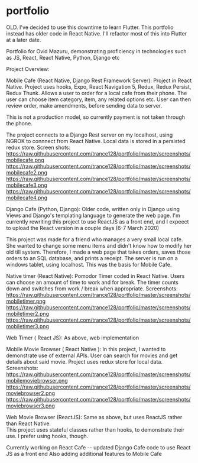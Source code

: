 # portfolio
OLD.
I've decided to use this downtime to learn Flutter.  This portfolio instead has older code in React Native.  I'll refactor most of this into Flutter at a later date.

Portfolio for Ovid Mazuru, demonstrating proficiency in technologies such as JS, React, React Native, Python, Django etc

Project Overview:


Mobile Cafe   (React Native, Django Rest Framework Server):
Project in React Native.
Project uses hooks, Expo, React Navigation 5, Redux, Redux Persist, Redux Thunk.
Allows a user to order for a local cafe from their phone.
The user can choose item category, item, any  related options etc.
User can then review order, make amendments, before sending data to server.

This is not a production model, so currently payment is not taken through the phone.

The project connects to a Django Rest server on my localhost, using NGROK to connnect from React Native.
Local data is stored in a persisted redux store.
Screen shots: 
https://raw.githubusercontent.com/trance128/portfolio/master/screenshots/mobilecafe.png
https://raw.githubusercontent.com/trance128/portfolio/master/screenshots/mobilecafe2.png
https://raw.githubusercontent.com/trance128/portfolio/master/screenshots/mobilecafe3.png
https://raw.githubusercontent.com/trance128/portfolio/master/screenshots/mobilecafe4.png

Django Cafe     (Python, Django):
Older code, written only in Django using Views and Django's templating language to generate the web page.
I'm currently rewriting this project to use ReactJS as a front end, and I expeect to upload the React version in a couple days (6-7 March 2020)

This project was made for a friend who manages a very small local cafe.  She wanted to change some menu items and didn't know how to modify her old till system.  Therefore, I made a web page that takes orders, saves those orders to an SQL database, and prints a receipt.
The server is run on a windows tablet, using localhost.
This was the basis for Mobile Cafe.

Native timer   (React Native):
Pomodor Timer coded in React Native.
Users can choose an amount of time to work and for break.  The timer counts down and switches from work / break when appropriate.
Screenshots:
https://raw.githubusercontent.com/trance128/portfolio/master/screenshots/mobiletimer.png
https://raw.githubusercontent.com/trance128/portfolio/master/screenshots/mobiletimer2.png
https://raw.githubusercontent.com/trance128/portfolio/master/screenshots/mobiletimer3.png

Web Timer  ( React JS):
As above, web implementation


Mobile Movie Browser  ( React Native ):
In this project, I wanted to demonstrate use of external APIs.
User can search for movies and get details about said movie.
Project uses redux store for local data.
Screenshots:
https://raw.githubusercontent.com/trance128/portfolio/master/screenshots/mobilemoviebrowser.png
https://raw.githubusercontent.com/trance128/portfolio/master/screenshots/moviebrowser2.png
https://raw.githubusercontent.com/trance128/portfolio/master/screenshots/moviebrowser3.png

Web Movie Browser  (ReactJS):
Same as above, but uses ReactJS rather than React Native.  
This project uses stateful classes rather than hooks, to demonstrate their use.
I prefer using hooks, though.

Currently working on React Cafe -- updated Django Cafe code to use React JS as a front end
Also adding additional features to Mobile Cafe
